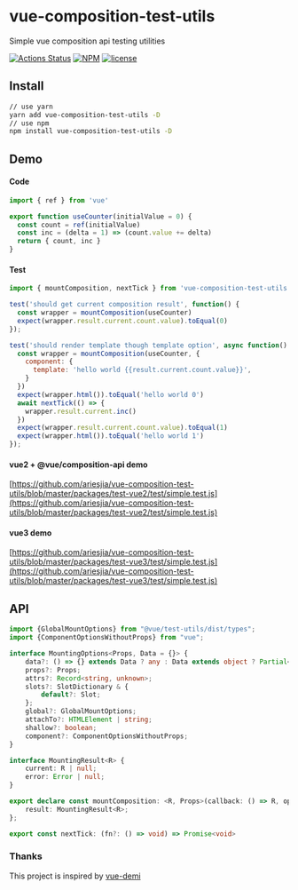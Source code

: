 # vue-composition-test-utils
Simple vue composition api testing utilities

[![Actions Status](https://github.com/ariesjia/vue-composition-test-utils/workflows/Node%20CI/badge.svg)](https://github.com/ariesjia/vue-composition-test-utils/actions)
[![NPM](https://img.shields.io/npm/v/vue-composition-test-utils.svg)](https://www.npmjs.com/package/vue-composition-test-utils)
[![license](https://badgen.net/badge/license/MIT/blue)](https://github.com/ariesjia/vue-composition-test-utils/blob/master/LICENSE)


## Install
```bash
// use yarn
yarn add vue-composition-test-utils -D
// use npm
npm install vue-composition-test-utils -D
```

## Demo

#### Code

```js
import { ref } from 'vue'

export function useCounter(initialValue = 0) {
  const count = ref(initialValue)
  const inc = (delta = 1) => (count.value += delta)
  return { count, inc }
}
```

#### Test

```js
import { mountComposition, nextTick } from 'vue-composition-test-utils'

test('should get current composition result', function() {
  const wrapper = mountComposition(useCounter)
  expect(wrapper.result.current.count.value).toEqual(0)
});

test('should render template though template option', async function() {
  const wrapper = mountComposition(useCounter, {
    component: {
      template: 'hello world {{result.current.count.value}}',
    }
  })
  expect(wrapper.html()).toEqual('hello world 0')
  await nextTick(() => {
    wrapper.result.current.inc()
  })
  expect(wrapper.result.current.count.value).toEqual(1)
  expect(wrapper.html()).toEqual('hello world 1')
});

```


#### vue2 + @vue/composition-api demo
[https://github.com/ariesjia/vue-composition-test-utils/blob/master/packages/test-vue2/test/simple.test.js](https://github.com/ariesjia/vue-composition-test-utils/blob/master/packages/test-vue2/test/simple.test.js)


#### vue3 demo
[https://github.com/ariesjia/vue-composition-test-utils/blob/master/packages/test-vue3/test/simple.test.js](https://github.com/ariesjia/vue-composition-test-utils/blob/master/packages/test-vue3/test/simple.test.js)

## API

```typescript
import {GlobalMountOptions} from "@vue/test-utils/dist/types";
import {ComponentOptionsWithoutProps} from "vue";

interface MountingOptions<Props, Data = {}> {
    data?: () => {} extends Data ? any : Data extends object ? Partial<Data> : any;
    props?: Props;
    attrs?: Record<string, unknown>;
    slots?: SlotDictionary & {
        default?: Slot;
    };
    global?: GlobalMountOptions;
    attachTo?: HTMLElement | string;
    shallow?: boolean;
    component?: ComponentOptionsWithoutProps;
}

interface MountingResult<R> {
    current: R | null;
    error: Error | null;
}

export declare const mountComposition: <R, Props>(callback: () => R, options?: MountingOptions<never>) => import("@vue/test-utils").VueWrapper<import("vue").ComponentPublicInstance<Props, {}, {}, {}, {}, Record<string, any>, import("vue").VNodeProps & Props, {}, false, import("vue").ComponentOptionsBase<any, any, any, any, any, any, any, any, any, {}>>> & {
    result: MountingResult<R>;
};

export const nextTick: (fn?: () => void) => Promise<void>
```


### Thanks

This project is inspired by [vue-demi](https://github.com/antfu/vue-demi)
